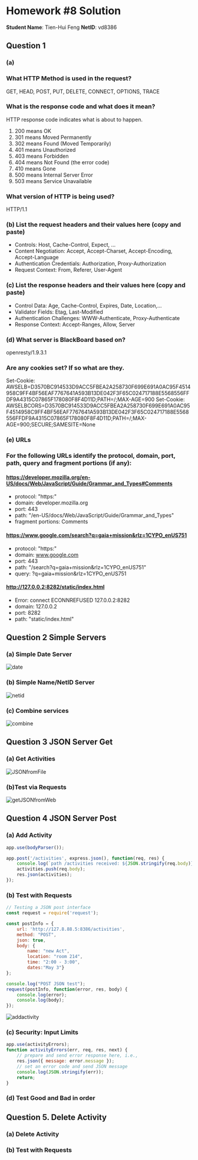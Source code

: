 # Homework #8 Solution

**Student Name**:  Tien-Hui Feng
**NetID**: vd8386


## Question 1 

### (a)
### What HTTP Method is used in the request?
GET, HEAD, POST, PUT, DELETE, CONNECT, OPTIONS, TRACE

### What is the response code and what does it mean?
HTTP response code indicates what is about to happen.
1. 200 means OK
2. 301 means Moved Permanently 
3. 302 means Found (Moved Temporarily)
4. 401 means Unauthorized
5. 403 means Forbidden
6. 404 means Not Found (the error code)
7. 410 means Gone
8. 500 means Internal Server Error
9. 503 means Service Unavailable 
    
### What version of HTTP is being used?
HTTP/1.1

### (b) List the request headers and their values here (copy and paste)
* Controls: Host, Cache-Control, Expect, …
* Content Negotiation: Accept, Accept-Charset, Accept-Encoding, Accept-Language
* Authentication Credentials: Authorization, Proxy-Authorization
* Request Context: From, Referer, User-Agent

### (c) List the response headers and their values here (copy and paste)
* Control Data: Age, Cache-Control, Expires, Date, Location,…
* Validator Fields: Etag, Last-Modified
* Authentication Challenges: WWW-Authenticate, Proxy-Authenticate
* Response Context: Accept-Ranges, Allow, Server

### (d) What server is BlackBoard based on?
openresty/1.9.3.1

### Are any cookies set? If so what are they.
Set-Cookie: AWSELB=D3570BC914533D9ACC5FBEA2A258730F699E691A0AC95F4514958C9FF4BF56EAF7767641A593B13DE042F3F65C024717188E5568556FFDF9A4315C07865F178080F8F4D11D;PATH=/;MAX-AGE=900
Set-Cookie: AWSELBCORS=D3570BC914533D9ACC5FBEA2A258730F699E691A0AC95F4514958C9FF4BF56EAF7767641A593B13DE042F3F65C024717188E5568556FFDF9A4315C07865F178080F8F4D11D;PATH=/;MAX-AGE=900;SECURE;SAMESITE=None

### (e) URLs 
### For the following URLs identify the protocol, domain, port, path, query and fragment portions (if any):

#### https://developer.mozilla.org/en-US/docs/Web/JavaScript/Guide/Grammar_and_Types#Comments
* protocol: "https:"
* domain: developer.mozilla.org
* port: 443
* path: "/en-US/docs/Web/JavaScript/Guide/Grammar_and_Types"
* fragment portions: Comments


#### https://www.google.com/search?q=gaia+mission&rlz=1CYPO_enUS751
* protocol: "https:"
* domain: www.google.com
* port: 443
* path: "/search?q=gaia+mission&rlz=1CYPO_enUS751"
* query: ?q=gaia+mission&rlz=1CYPO_enUS751 

#### http://127.0.0.2:8282/static/index.html
* Error: connect ECONNREFUSED 127.0.0.2:8282 
* domain: 127.0.0.2
* port: 8282
* path: "static/index.html"


## Question 2 Simple Servers

### (a) Simple Date Server
![date](images/2a.JPG)

### (b) Simple Name/NetID Server
![netid](images/2b.JPG)

### (c) Combine services
![combine](images/2c.JPG)


## Question 3 JSON Server Get

### (a) Get Activities
![JSONfromFile](images/3a.JPG)

### (b)Test via Requests
![getJSONfromWeb](images/3b.JPG)


## Question 4 JSON Server Post

### (a) Add Activity 
```javascript 
app.use(bodyParser());

app.post('/activities', express.json(), function(req, res) {
    console.log(`path /activities received: ${JSON.stringify(req.body)}`);
    activities.push(req.body);
    res.json(activities);
});

```
### (b) Test with Requests
```javascript 
// Testing a JSON post interface
const request = require('request');

const postInfo = {
    url: 'http://127.8.88.5:8386/activities',
    method: "POST",
    json: true,
    body: {
        name: "new Act", 
        location: "room 214", 
        time: "2:00 - 3:00", 
        dates:"May 3"}
};

console.log("POST JSON test");
request(postInfo, function(error, res, body) {
    console.log(error);
    console.log(body);
});

```
![addactivity](images/4b.JPG)

### (c) Security: Input Limits
```javascript 
app.use(activityErrors);
function activityErrors(err, req, res, next) {
    // prepare and send error response here, i.e.,
    res.json({ message: error.message });
    // set an error code and send JSON message
    console.log(JSON.stringify(err));
    return;
}

```

### (d) Test Good and Bad in order


## Question 5. Delete Activity


### (a) Delete Activity

### (b) Test with Requests

